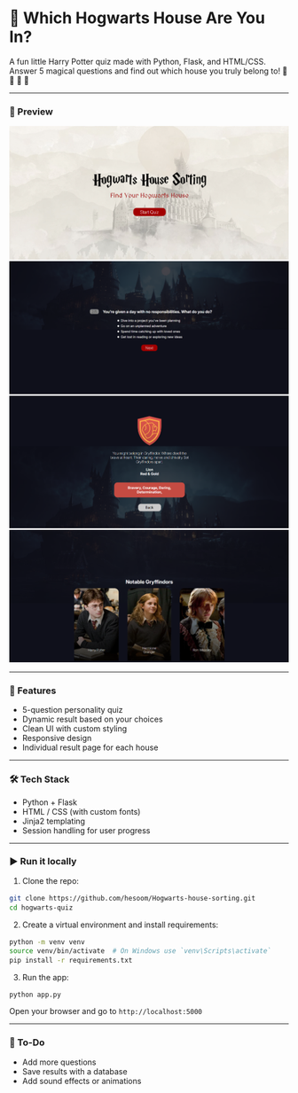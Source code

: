 # 🧙 Which Hogwarts House Are You In?

A fun little Harry Potter quiz made with Python, Flask, and HTML/CSS.  
Answer 5 magical questions and find out which house you truly belong to! 🦁 🐍 🦅 🦡

---

### 📸 Preview

![screenshot](static/img/screenshot1.png)
![screenshot](static/img/screenshot2.png)
![screenshot](static/img/screenshot3.png)
![screenshot](static/img/screenshot4.png)

---

### 🚀 Features

- 5-question personality quiz
- Dynamic result based on your choices
- Clean UI with custom styling
- Responsive design
- Individual result page for each house

---

### 🛠 Tech Stack

- Python + Flask
- HTML / CSS (with custom fonts)
- Jinja2 templating
- Session handling for user progress

---

### ▶️ Run it locally

1. Clone the repo:

```bash
git clone https://github.com/hesoom/Hogwarts-house-sorting.git
cd hogwarts-quiz
```
2. Create a virtual environment and install requirements:
```bash
python -m venv venv
source venv/bin/activate  # On Windows use `venv\Scripts\activate`
pip install -r requirements.txt
```
3. Run the app:
```basg
python app.py
```
Open your browser and go to `http://localhost:5000`

---

### 🧹 To-Do

- Add more questions
- Save results with a database
- Add sound effects or animations
